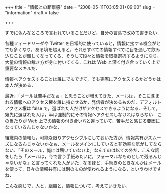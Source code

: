 +++
title = "情報との距離感"
date = "2008-05-11T03:05:01+09:00"
slug = "information"
draft = false

+++

<p>すでに色んなところで言われていることだけど，自分の言葉で改めて書きたい．</p>
<p>各種フィードリーダや Twitter を日常的に使っていると，情報に接する機会がとても多くなり，ある境を超えると，それらすべての情報すべてに目を通して飲み込むことが難しくなってくる．そうして段々と情報を取捨選択するようになり，大量の情報の裁き方が身に付いてくる．これは Web と深く付き合っていく上で重要なスキルだ．</p>
<p>情報へアクセスすることは誰にでもできて，でも実際にアクセスするかどうかは本人が決める．</p>
<p>最近，「メールは苦手だなぁ」と思うことが増えてきた．メールは，そこに含まれる情報へのアクセス権を誰に持たせるか，発信者が決めるものだ．デフォルトアクセス権は false で，選ばれた人だけがアクセスできるようになる．そして，宛先に選ばれた人は，半ば強制的にその情報へアクセスしなければならない．この当たりが Web 上での情報の付き合い方と違っていて，苦手だと感じる要因になっているんじゃないかな．</p>
<p>組織内の情報も，可能な限りアクセシブルにしておいた方が，情報共有がスムーズになるんじゃないかなぁ．メールをメインにしていると非効率な気がしてならない．「そのメール，俺には届いていないよ」なんてのは以ての外だ．こんな話をしたら「メールは，今で言う手紙みたいに，フォーマルなものとして残るんじゃないかな」と言ってくれた人がいた．なるほど．手続きのときなんかはメールを使って，日々の情報共有には別のものが使われるようになる，というわけですね．</p>
<p>こんな感じで，人と，組織と，情報について，考えていきたい．</p>
